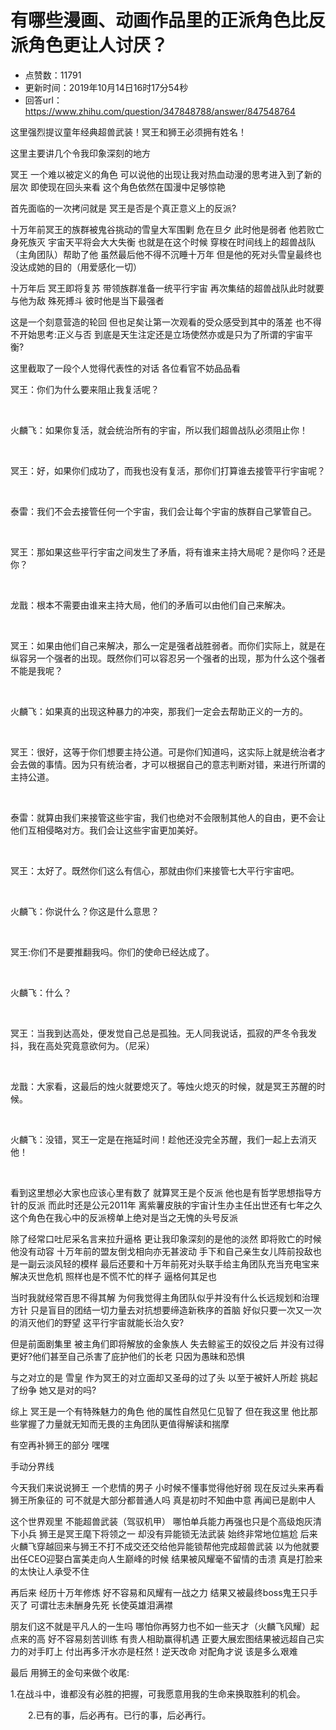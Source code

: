 # 有哪些漫画、动画作品里的正派角色比反派角色更让人讨厌？
- 点赞数：11791
- 更新时间：2019年10月14日16时17分54秒
- 回答url：https://www.zhihu.com/question/347848788/answer/847548764
<body>
 <p data-pid="5p3oPVcb">这里强烈提议童年经典超兽武装！冥王和狮王必须拥有姓名！</p>
 <p data-pid="DdmIT3r6">这里主要讲几个令我印象深刻的地方</p>
 <p data-pid="NMYwWSoK">冥王 一个难以被定义的角色 可以说他的出现让我对热血动漫的思考进入到了新的层次 即使现在回头来看 这个角色依然在国漫中足够惊艳</p>
 <p data-pid="7rdd70il">首先面临的一次拷问就是 冥王是否是个真正意义上的反派?</p>
 <p data-pid="PtfdVHf0">十万年前冥王的族群被鬼谷挑动的雪皇大军围剿 危在旦夕 此时他是弱者 他若败亡 身死族灭 宇宙天平将会大大失衡 也就是在这个时候 穿梭在时间线上的超兽战队（主角团队）帮助了他 虽然最后他不得不沉睡十万年 但是他的死对头雪皇最终也没达成她的目的（用爱感化一切）</p>
 <p data-pid="RAaJimXF">十万年后 冥王即将复苏 带领族群准备一统平行宇宙 再次集结的超兽战队此时就要与他为敌 殊死搏斗 彼时他是当下最强者</p>
 <p data-pid="5JDH-fEV">这是一个刻意营造的轮回 但也足矣让第一次观看的受众感受到其中的落差 也不得不开始思考:正义与否 到底是天生注定还是立场使然亦或是只为了所谓的宇宙平衡?</p>
 <p data-pid="bUBoFFQu">这里截取了一段个人觉得代表性的对话 各位看官不妨品品看</p>
 <p data-pid="-WaSRen5">冥王：你们为什么要来阻止我复活呢？</p>
 <p class="ztext-empty-paragraph"><br></p>
 <p data-pid="nkHwOj0U">火麟飞：如果你复活，就会统治所有的宇宙，所以我们超兽战队必须阻止你！</p>
 <p class="ztext-empty-paragraph"><br></p>
 <p data-pid="8aKJDrKi">冥王：好，如果你们成功了，而我也没有复活，那你们打算谁去接管平行宇宙呢？</p>
 <p class="ztext-empty-paragraph"><br></p>
 <p data-pid="q70NyfqH">泰雷：我们不会去接管任何一个宇宙，我们会让每个宇宙的族群自己掌管自己。</p>
 <p class="ztext-empty-paragraph"><br></p>
 <p data-pid="nfXRo5Cc">冥王：那如果这些平行宇宙之间发生了矛盾，将有谁来主持大局呢？是你吗？还是你？</p>
 <p class="ztext-empty-paragraph"><br></p>
 <p data-pid="l9mEQWK_">龙戬：根本不需要由谁来主持大局，他们的矛盾可以由他们自己来解决。</p>
 <p class="ztext-empty-paragraph"><br></p>
 <p data-pid="l_Vy6WYR">冥王：如果由他们自己来解决，那么一定是强者战胜弱者。而你们实际上，就是在纵容另一个强者的出现。既然你们可以容忍另一个强者的出现，那为什么这个强者不能是我呢？</p>
 <p class="ztext-empty-paragraph"><br></p>
 <p data-pid="gsIru3wP">火麟飞：如果真的出现这种暴力的冲突，那我们一定会去帮助正义的一方的。</p>
 <p class="ztext-empty-paragraph"><br></p>
 <p data-pid="ZBXxBdG4">冥王：很好，这等于你们想要主持公道。可是你们知道吗，这实际上就是统治者才会去做的事情。因为只有统治者，才可以根据自己的意志判断对错，来进行所谓的主持公道。</p>
 <p class="ztext-empty-paragraph"><br></p>
 <p data-pid="ESmYig3W">泰雷：就算由我们来接管这些宇宙，我们也绝对不会限制其他人的自由，更不会让他们互相侵略对方。我们会让这些宇宙更加美好。</p>
 <p class="ztext-empty-paragraph"><br></p>
 <p data-pid="IDeN03Vi">冥王：太好了。既然你们这么有信心，那就由你们来接管七大平行宇宙吧。</p>
 <p class="ztext-empty-paragraph"><br></p>
 <p data-pid="X7mEFKR1">火麟飞：你说什么？你这是什么意思？</p>
 <p class="ztext-empty-paragraph"><br></p>
 <p data-pid="Axd1igx3">冥王:你们不是要推翻我吗。你们的使命已经达成了。</p>
 <p class="ztext-empty-paragraph"><br></p>
 <p data-pid="Ii0bT0et">火麟飞：什么？</p>
 <p class="ztext-empty-paragraph"><br></p>
 <p data-pid="Qxp7REwN">冥王：当我到达高处，便发觉自己总是孤独。无人同我说话，孤寂的严冬令我发抖，我在高处究竟意欲何为。（尼采）</p>
 <p class="ztext-empty-paragraph"><br></p>
 <p data-pid="pPDfQ05Z">龙戬：大家看，这最后的烛火就要熄灭了。等烛火熄灭的时候，就是冥王苏醒的时候。</p>
 <p class="ztext-empty-paragraph"><br></p>
 <p data-pid="2r2bwMct">火麟飞：没错，冥王一定是在拖延时间！趁他还没完全苏醒，我们一起上去消灭他！</p>
 <p class="ztext-empty-paragraph"><br></p>
 <p data-pid="i91pht42">看到这里想必大家也应该心里有数了 就算冥王是个反派 他也是有哲学思想指导方针的反派 而此时还是公元2011年 离紫薯皮肤的宇宙计生办主任出世还有七年之久 这个角色在我心中的反派榜单上绝对是当之无愧的头号反派</p>
 <p data-pid="jVFCO5o-">除了经常口吐尼采名言来拉升逼格 更让我印象深刻的是他的淡然 即将败亡的时候他没有动容 十万年前的盟友倒戈相向亦无甚波动 手下和自己亲生女儿阵前投敌也是一副云淡风轻的模样 最后还要和十万年前死对头联手给主角团队充当充电宝来解决灭世危机 照样也是不慌不忙的样子 逼格何其足也</p>
 <p data-pid="ZjlAfhLX">当时我就经常百思不得其解 为何我觉得主角团队似乎并没有什么长远规划和治理方针 只是盲目的团结一切力量去对抗想要缔造新秩序的首脑 好似只要一次又一次的消灭他们的野望 这平行宇宙就能长治久安?</p>
 <p data-pid="xI624gwe">但是前面剧集里 被主角们即将解放的金象族人 失去鲸鲨王的奴役之后 并没有过得更好?他们甚至自己杀害了庇护他们的长老 只因为愚昧和恐惧</p>
 <p data-pid="FRAft1Vm">与之对立的是 雪皇 作为冥王的对立面却又圣母的过了头 以至于被奸人所趁 挑起了纷争 她又是对的吗?</p>
 <p data-pid="6STnBEIe">综上 冥王是一个有特殊魅力的角色 他的属性自然见仁见智了 但在我这里 他比那些掌握了力量就无知而无畏的主角团队更值得解读和揣摩</p>
 <p data-pid="39YxTETZ">有空再补狮王的部分 嘿嘿</p>
 <p data-pid="jkcqHc5C">手动分界线</p>
 <p data-pid="emNiH3J3">今天我们来说说狮王 一个悲情的男子 小时候不懂事觉得他好弱 现在反过头来再看 狮王所象征的 可不就是大部分都普通人吗 真是初时不知曲中意 再闻已是剧中人</p>
 <p data-pid="NyTNKScP">这个世界观里 不能超兽武装（驾驭机甲） 哪怕单兵能力再强也只是个高级炮灰清下小兵 狮王是冥王麾下将领之一 却没有异能锁无法武装 始终非常地位尴尬 后来火麟飞穿越回来与狮王不打不成交还交给他异能锁帮他完成超兽武装 以为他就要出任CEO迎娶白富美走向人生巅峰的时候 结果被风耀毫不留情的击溃 真是打脸来的太快让人承受不住</p>
 <p data-pid="hvVeqT_C">再后来 经历十万年修炼 好不容易和风耀有一战之力 结果又被最终boss鬼王只手灭了 可谓壮志未酬身先死 长使英雄泪满襟</p>
 <p data-pid="SPEHKTLf">朋友们这不就是平凡人的一生吗 哪怕你再努力也不如一些天才（火麟飞风耀）起点来的高 好不容易刻苦训练 有贵人相助赢得机遇 正要大展宏图结果被远超自己实力的对手盯上 付出再多汗水亦是枉然！逆天改命 对配角才说 该是多么艰难</p>
 <p data-pid="67smc2a1">最后 用狮王的金句来做个收尾: 　　</p>
 <p data-pid="DMNTvDrN">1.在战斗中，谁都没有必胜的把握，可我愿意用我的生命来换取胜利的机会。</p>
 <p data-pid="uV0y637Z">　　2.已有的事，后必再有。已行的事，后必再行。</p>
</body>